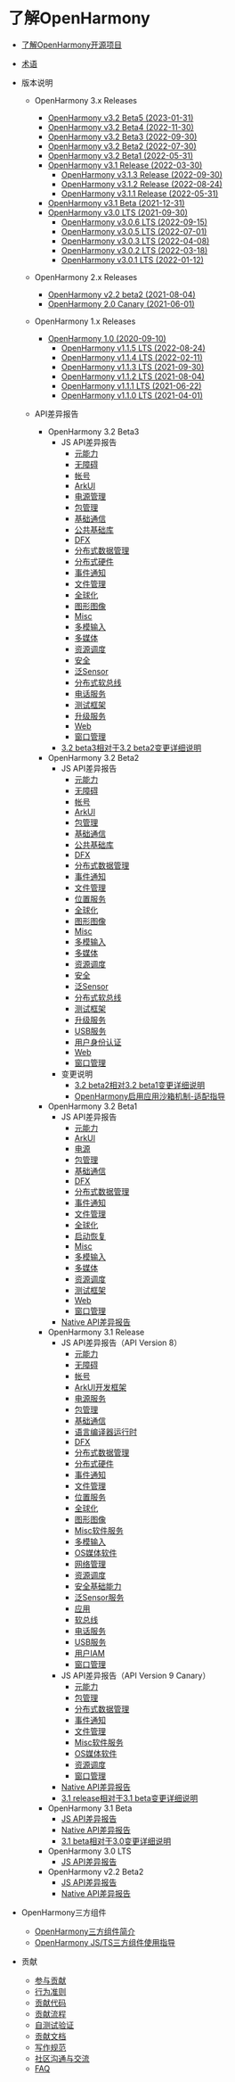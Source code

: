 # 了解OpenHarmony

- [了解OpenHarmony开源项目](OpenHarmony-Overview_zh.md)
- [术语](glossary.md)
- 版本说明
  - OpenHarmony 3.x Releases
    - [OpenHarmony v3.2 Beta5 (2023-01-31)](release-notes/OpenHarmony-v3.2-beta5.md)
    - [OpenHarmony v3.2 Beta4 (2022-11-30)](release-notes/OpenHarmony-v3.2-beta4.md)
    - [OpenHarmony v3.2 Beta3 (2022-09-30)](release-notes/OpenHarmony-v3.2-beta3.md)
    - [OpenHarmony v3.2 Beta2 (2022-07-30)](release-notes/OpenHarmony-v3.2-beta2.md)
    - [OpenHarmony v3.2 Beta1 (2022-05-31)](release-notes/OpenHarmony-v3.2-beta1.md)
    - [OpenHarmony v3.1 Release (2022-03-30)](release-notes/OpenHarmony-v3.1-release.md)
      - [OpenHarmony v3.1.3 Release (2022-09-30)](release-notes/OpenHarmony-v3.1.3-release.md)
      - [OpenHarmony v3.1.2 Release (2022-08-24)](release-notes/OpenHarmony-v3.1.2-release.md)
      - [OpenHarmony v3.1.1 Release (2022-05-31)](release-notes/OpenHarmony-v3.1.1-release.md)
    - [OpenHarmony v3.1 Beta (2021-12-31)](release-notes/OpenHarmony-v3.1-beta.md)
    - [OpenHarmony v3.0 LTS (2021-09-30)](release-notes/OpenHarmony-v3.0-LTS.md)
      - [OpenHarmony v3.0.6 LTS (2022-09-15)](release-notes/OpenHarmony-v3.0.6-LTS.md)
      - [OpenHarmony v3.0.5 LTS (2022-07-01)](release-notes/OpenHarmony-v3.0.5-LTS.md)
      - [OpenHarmony v3.0.3 LTS (2022-04-08)](release-notes/OpenHarmony-v3.0.3-LTS.md)
      - [OpenHarmony v3.0.2 LTS (2022-03-18)](release-notes/OpenHarmony-v3.0.2-LTS.md)
      - [OpenHarmony v3.0.1 LTS (2022-01-12)](release-notes/OpenHarmony-v3.0.1-LTS.md)
    
  - OpenHarmony 2.x Releases
    - [OpenHarmony v2.2 beta2 (2021-08-04)](release-notes/OpenHarmony-v2.2-beta2.md)
    - [OpenHarmony 2.0 Canary (2021-06-01)](release-notes/OpenHarmony-2-0-Canary.md)

  - OpenHarmony 1.x Releases
  
    - [OpenHarmony 1.0 (2020-09-10)](release-notes/OpenHarmony-1-0.md)
      - [OpenHarmony v1.1.5 LTS (2022-08-24)](release-notes/OpenHarmony-v1.1.5-LTS.md)
      - [OpenHarmony v1.1.4 LTS (2022-02-11)](release-notes/OpenHarmony-v1-1-4-LTS.md)
      - [OpenHarmony v1.1.3 LTS (2021-09-30)](release-notes/OpenHarmony-v1-1-3-LTS.md)
      - [OpenHarmony v1.1.2 LTS (2021-08-04)](release-notes/OpenHarmony-v1.1.2-LTS.md)
      - [OpenHarmony v1.1.1 LTS (2021-06-22)](release-notes/OpenHarmony-1-1-1-LTS.md)
      - [OpenHarmony v1.1.0 LTS (2021-04-01)](release-notes/OpenHarmony-1-1-0-LTS.md)
  
  - API差异报告
    - OpenHarmony 3.2 Beta3
      - JS API差异报告
        - [元能力](release-notes/api-diff/v3.2-beta3/js-apidiff-ability.md)
        - [无障碍](release-notes/api-diff/v3.2-beta3/js-apidiff-accessibility.md)
        - [帐号](release-notes/api-diff/v3.2-beta3/js-apidiff-account.md)
        - [ArkUI](release-notes/api-diff/v3.2-beta3/js-apidiff-arkui.md)
        - [电源管理](release-notes/api-diff/v3.2-beta3/js-apidiff-battery.md)
        - [包管理](release-notes/api-diff/v3.2-beta3/js-apidiff-bundle.md)
        - [基础通信](release-notes/api-diff/v3.2-beta3/js-apidiff-communicate.md)
        - [公共基础库](release-notes/api-diff/v3.2-beta3/js-apidiff-compiler-and-runtime.md)
        - [DFX](release-notes/api-diff/v3.2-beta3/js-apidiff-dfx.md)
        - [分布式数据管理](release-notes/api-diff/v3.2-beta3/js-apidiff-distributed-data.md)
        - [分布式硬件](release-notes/api-diff/v3.2-beta3/js-apidiff-distributed-hardware.md)
        - [事件通知](release-notes/api-diff/v3.2-beta3/js-apidiff-event-and-notification.md)
        - [文件管理](release-notes/api-diff/v3.2-beta3/js-apidiff-file-management.md)
        - [全球化](release-notes/api-diff/v3.2-beta3/js-apidiff-global.md)
        - [图形图像](release-notes/api-diff/v3.2-beta3/js-apidiff-graphic.md)
        - [Misc](release-notes/api-diff/v3.2-beta3/js-apidiff-misc.md)
        - [多模输入](release-notes/api-diff/v3.2-beta3/js-apidiff-multi-modal-input.md)
        - [多媒体](release-notes/api-diff/v3.2-beta3/js-apidiff-multimedia.md)
        - [资源调度](release-notes/api-diff/v3.2-beta3/js-apidiff-resource-scheduler.md)
        - [安全](release-notes/api-diff/v3.2-beta3/js-apidiff-security.md)
        - [泛Sensor](release-notes/api-diff/v3.2-beta3/js-apidiff-sensor.md)
        - [分布式软总线](release-notes/api-diff/v3.2-beta3/js-apidiff-soft-bus.md)
        - [电话服务](release-notes/api-diff/v3.2-beta3/js-apidiff-telephony.md)
        - [测试框架](release-notes/api-diff/v3.2-beta3/js-apidiff-unitest.md)
        - [升级服务](release-notes/api-diff/v3.2-beta3/js-apidiff-update.md)
        - [Web](release-notes/api-diff/v3.2-beta3/js-apidiff-web.md)
        - [窗口管理](release-notes/api-diff/v3.2-beta3/js-apidiff-window.md)
      - [3.2 beta3相对于3.2 beta2变更详细说明](release-notes/changelogs/v3.2-beta3/changelog-v3.2-beta3.md)
    - OpenHarmony 3.2 Beta2
      - JS API差异报告
        - [元能力](release-notes/api-diff/v3.2-beta2/js-apidiff-ability.md)
        - [无障碍](release-notes/api-diff/v3.2-beta2/js-apidiff-accessibility.md)
        - [帐号](release-notes/api-diff/v3.2-beta2/js-apidiff-account.md)
        - [ArkUI](release-notes/api-diff/v3.2-beta2/js-apidiff-arkui.md)
        - [包管理](release-notes/api-diff/v3.2-beta2/js-apidiff-bundle.md)
        - [基础通信](release-notes/api-diff/v3.2-beta2/js-apidiff-communicate.md)
        - [公共基础库](release-notes/api-diff/v3.2-beta2/js-apidiff-compiler-and-runtime.md)
        - [DFX](release-notes/api-diff/v3.2-beta2/js-apidiff-dfx.md)
        - [分布式数据管理](release-notes/api-diff/v3.2-beta2/js-apidiff-distributed-data.md)
        - [事件通知](release-notes/api-diff/v3.2-beta2/js-apidiff-event-and-notification.md)
        - [文件管理](release-notes/api-diff/v3.2-beta2/js-apidiff-file-management.md)
        - [位置服务](release-notes/api-diff/v3.2-beta2/js-apidiff-geolocation.md)
        - [全球化](release-notes/api-diff/v3.2-beta2/js-apidiff-global.md)
        - [图形图像](release-notes/api-diff/v3.2-beta2/js-apidiff-graphic.md)
        - [Misc](release-notes/api-diff/v3.2-beta2/js-apidiff-misc.md)
        - [多模输入](release-notes/api-diff/v3.2-beta2/js-apidiff-multi-modal-input.md)
        - [多媒体](release-notes/api-diff/v3.2-beta2/js-apidiff-multimedia.md)
        - [资源调度](release-notes/api-diff/v3.2-beta2/js-apidiff-resource-scheduler.md)
        - [安全](release-notes/api-diff/v3.2-beta2/js-apidiff-security.md)
        - [泛Sensor](release-notes/api-diff/v3.2-beta2/js-apidiff-sensor.md)
        - [分布式软总线](release-notes/api-diff/v3.2-beta2/js-apidiff-soft-bus.md)
        - [测试框架](release-notes/api-diff/v3.2-beta2/js-apidiff-unitest.md)
        - [升级服务](release-notes/api-diff/v3.2-beta2/js-apidiff-update.md)
        - [USB服务](release-notes/api-diff/v3.2-beta2/js-apidiff-usb.md)
        - [用户身份认证](release-notes/api-diff/v3.2-beta2/js-apidiff-user-authentication.md)
        - [Web](release-notes/api-diff/v3.2-beta2/js-apidiff-web.md)
        - [窗口管理](release-notes/api-diff/v3.2-beta2/js-apidiff-window.md)
      - 变更说明
        - [3.2 beta2相对3.2 beta1变更详细说明](release-notes/changelogs/v3.2-beta2/changelog-v3.2-beta2.md)
        - [OpenHarmony启用应用沙箱机制-适配指导](release-notes/changelogs/v3.2-beta2/application-sandbox-adaptation-guide.md)  
    - OpenHarmony 3.2 Beta1
      - JS API差异报告
        - [元能力](release-notes/api-diff/v3.2-beta1/js-apidiff-ability.md)
        - [ArkUI](release-notes/api-diff/v3.2-beta1/js-apidiff-arkui.md)
        - [电源](release-notes/api-diff/v3.2-beta1/js-apidiff-battery.md)
        - [包管理](release-notes/api-diff/v3.2-beta1/js-apidiff-bundle.md)
        - [基础通信](release-notes/api-diff/v3.2-beta1/js-apidiff-communicate.md)
        - [DFX](release-notes/api-diff/v3.2-beta1/js-apidiff-dfx.md)
        - [分布式数据管理](release-notes/api-diff/v3.2-beta1/js-apidiff-distributed-data.md)
        - [事件通知](release-notes/api-diff/v3.2-beta1/js-apidiff-event-and-notification.md)
        - [文件管理](release-notes/api-diff/v3.2-beta1/js-apidiff-file-management.md)
        - [全球化](release-notes/api-diff/v3.2-beta1/js-apidiff-global.md)
        - [启动恢复](release-notes/api-diff/v3.2-beta1/js-apidiff-init.md)
        - [Misc](release-notes/api-diff/v3.2-beta1/js-apidiff-misc.md)
        - [多模输入](release-notes/api-diff/v3.2-beta1/js-apidiff-multi-modal-input.md)
        - [多媒体](release-notes/api-diff/v3.2-beta1/js-apidiff-multimedia.md)
        - [资源调度](release-notes/api-diff/v3.2-beta1/js-apidiff-resource-scheduler.md)
        - [测试框架](release-notes/api-diff/v3.2-beta1/js-apidiff-unitest.md)
        - [Web](release-notes/api-diff/v3.2-beta1/js-apidiff-web.md)
        - [窗口管理](release-notes/api-diff/v3.2-beta1/js-apidiff-window.md)
      - [Native API差异报告](release-notes/api-diff/v3.2-beta1/native-apidiff-v3.2-beta.md)
    - OpenHarmony 3.1 Release
      - JS API差异报告（API Version 8）
        - [元能力](release-notes/api-diff/v3.1-Release/js-apidiff-ability.md)
        - [无障碍](release-notes/api-diff/v3.1-Release/js-apidiff-accessibility.md)
        - [帐号](release-notes/api-diff/v3.1-Release/js-apidiff-account.md)
        - [ArkUI开发框架](release-notes/api-diff/v3.1-Release/js-apidiff-ace.md)
        - [电源服务](release-notes/api-diff/v3.1-Release/js-apidiff-battery.md)
        - [包管理](release-notes/api-diff/v3.1-Release/js-apidiff-bundle.md)
        - [基础通信](release-notes/api-diff/v3.1-Release/js-apidiff-communicate.md)
        - [语言编译器运行时](release-notes/api-diff/v3.1-Release/js-apidiff-compiler-and-runtime.md)
        - [DFX](release-notes/api-diff/v3.1-Release/js-apidiff-dfx.md)
        - [分布式数据管理](release-notes/api-diff/v3.1-Release/js-apidiff-distributed-data.md)
        - [分布式硬件](release-notes/api-diff/v3.1-Release/js-apidiff-distributed-hardware.md)
        - [事件通知](release-notes/api-diff/v3.1-Release/js-apidiff-event-and-notification.md)
        - [文件管理](release-notes/api-diff/v3.1-Release/js-apidiff-file-management.md)
        - [位置服务](release-notes/api-diff/v3.1-Release/js-apidiff-geolocation.md)
        - [全球化](release-notes/api-diff/v3.1-Release/js-apidiff-global.md)
        - [图形图像](release-notes/api-diff/v3.1-Release/js-apidiff-graphic.md)
        - [Misc软件服务](release-notes/api-diff/v3.1-Release/js-apidiff-misc.md)
        - [多模输入](release-notes/api-diff/v3.1-Release/js-apidiff-multi-modal-input.md)
        - [OS媒体软件](release-notes/api-diff/v3.1-Release/js-apidiff-multimedia.md)
        - [网络管理](release-notes/api-diff/v3.1-Release/js-apidiff-network.md)
        - [资源调度](release-notes/api-diff/v3.1-Release/js-apidiff-resource-scheduler.md)
        - [安全基础能力](release-notes/api-diff/v3.1-Release/js-apidiff-security.md)
        - [泛Sensor服务](release-notes/api-diff/v3.1-Release/js-apidiff-sensor.md)
        - [应用](release-notes/api-diff/v3.1-Release/js-apidiff-settings.md)
        - [软总线](release-notes/api-diff/v3.1-Release/js-apidiff-soft-bus.md)
        - [电话服务](release-notes/api-diff/v3.1-Release/js-apidiff-telephony.md)
        - [USB服务](release-notes/api-diff/v3.1-Release/js-apidiff-usb.md)
        - [用户IAM](release-notes/api-diff/v3.1-Release/js-apidiff-user-authentication.md)
        - [窗口管理](release-notes/api-diff/v3.1-Release/js-apidiff-window.md)
      - JS API差异报告（API Version 9 Canary）
        - [元能力](release-notes/api-diff/v3.1-Release/js-apidiff-ability_api-9-canary.md)
        - [包管理](release-notes/api-diff/v3.1-Release/js-apidiff-bundle_api-9-canary.md)
        - [分布式数据管理](release-notes/api-diff/v3.1-Release/js-apidiff-distributed-data_api-9-canary.md)
        - [事件通知](release-notes/api-diff/v3.1-Release/js-apidiff-event-and-notification_api-9-canary.md)
        - [文件管理](release-notes/api-diff/v3.1-Release/js-apidiff-file-management_api-9-canary.md)
        - [Misc软件服务](release-notes/api-diff/v3.1-Release/js-apidiff-misc_api-9-canary.md)
        - [OS媒体软件](release-notes/api-diff/v3.1-Release/js-apidiff-multimedia_api-9-canary.md)
        - [资源调度](release-notes/api-diff/v3.1-Release/js-apidiff-resource-scheduler_api-9-canary.md)
        - [窗口管理](release-notes/api-diff/v3.1-Release/js-apidiff-window_api-9-canary.md)
      - [Native API差异报告](release-notes/api-diff/v3.1-Release/native-apidiff-v3.1-release.md)
      - [3.1 release相对于3.1 beta变更详细说明](release-notes/changelogs/v3.1-Release/changelog-v3.1-release.md)
    - OpenHarmony 3.1 Beta
      - [JS API差异报告](release-notes/api-diff/v3.1-beta/js-apidiff-v3.1-beta.md)
      - [Native API差异报告](release-notes/api-diff/v3.1-beta/native-apidiff-v3.1-beta.md)
      - [3.1 beta相对于3.0变更详细说明](release-notes/api-diff/v3.1-beta/changelog-v3.1-beta.md)
    - OpenHarmony 3.0 LTS  
      - [JS API差异报告](release-notes/api-diff/v3.0-LTS/js-apidiff-v3.0-lts.md)
    - OpenHarmony v2.2 Beta2
      - [JS API差异报告](release-notes/api-diff/v2.2-beta2/js-apidiff-v2.2-beta2.md)
      - [Native API差异报告](release-notes/api-diff/v2.2-beta2/native-apidiff-v2.2-beta2.md)
  
- OpenHarmony三方组件
  - [OpenHarmony三方组件简介](third-party-components/third-party-components-introduction.md)  
  - [OpenHarmony JS/TS三方组件使用指导](third-party-components/npm-third-party-guide.md)

- 贡献
  - [参与贡献](contribute/参与贡献.md)
  - [行为准则](contribute/行为准则.md)
  - [贡献代码](contribute/贡献代码.md)
  - [贡献流程](contribute/贡献流程.md)
  - [自测试验证](readme/测试子系统.md)
  - [贡献文档](contribute/贡献文档.md)
  - [写作规范](contribute/写作规范.md)
  - [社区沟通与交流](contribute/社区沟通与交流.md)
  - [FAQ](contribute/FAQ.md)
